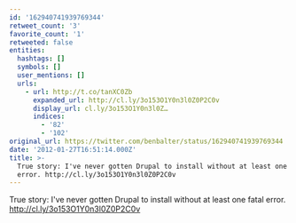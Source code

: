 ```yaml
---
id: '162940741939769344'
retweet_count: '3'
favorite_count: '1'
retweeted: false
entities:
  hashtags: []
  symbols: []
  user_mentions: []
  urls:
    - url: http://t.co/tanXC0Zb
      expanded_url: http://cl.ly/3o153O1Y0n3l0Z0P2C0v
      display_url: cl.ly/3o153O1Y0n3l0Z…
      indices:
        - '82'
        - '102'
original_url: https://twitter.com/benbalter/status/162940741939769344
date: '2012-01-27T16:51:14.000Z'
title: >-
  True story: I've never gotten Drupal to install without at least one fatal
  error. http://cl.ly/3o153O1Y0n3l0Z0P2C0v
---
```


True story: I've never gotten Drupal to install without at least one fatal error. http://cl.ly/3o153O1Y0n3l0Z0P2C0v